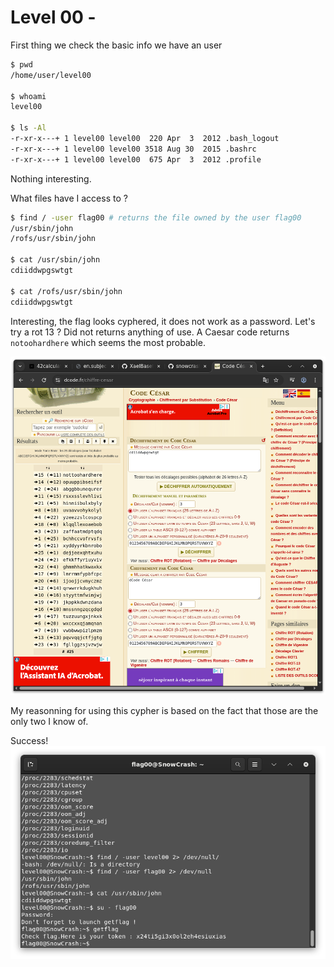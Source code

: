 # Level 00 -

First thing we check the basic info we have an user

```bash
$ pwd
/home/user/level00

$ whoami
level00

$ ls -Al
-r-xr-x---+ 1 level00 level00  220 Apr  3  2012 .bash_logout
-r-xr-x---+ 1 level00 level00 3518 Aug 30  2015 .bashrc
-r-xr-x---+ 1 level00 level00  675 Apr  3  2012 .profile
```

Nothing interesting. 

What files have I access to ?

```bash
$ find / -user flag00 # returns the file owned by the user flag00
/usr/sbin/john
/rofs/usr/sbin/john

$ cat /usr/sbin/john
cdiiddwpgswtgt

$ cat /rofs/usr/sbin/john
cdiiddwpgswtgt
```

Interesting, the flag looks cyphered, it does not work as a password. Let's try a rot 13 ? Did not returns anything of use.
A Caesar code returns `notoohardhere` which seems the most probable.

![Dcode Caesar cypher](resources/decode.png)

My reasonning for using this cypher is based on the fact that those are the only two I know of.

Success!
![Success](resources/image.png)